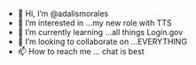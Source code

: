 - 👋 Hi, I’m @adalismorales
- 👀 I’m interested in ...my new role with TTS
- 🌱 I’m currently learning ...all things Login.gov
- 💞️ I’m looking to collaborate on ...EVERYTHING
- 📫 How to reach me ... chat is best 

<!---
adalismorales/adalismorales is a ✨ special ✨ repository because its `README.md` (this file) appears on your GitHub profile.
You can click the Preview link to take a look at your changes.
--->
